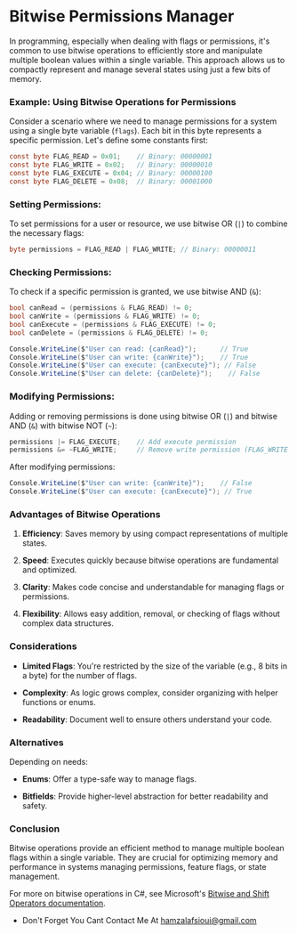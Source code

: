 # Bitwise Permissions Manager
In programming, especially when dealing with flags or permissions, it's common to use bitwise operations to efficiently store and manipulate multiple boolean values within a single variable. This approach allows us to compactly represent and manage several states using just a few bits of memory.

### Example: Using Bitwise Operations for Permissions

Consider a scenario where we need to manage permissions for a system using a single byte variable (`flags`). Each bit in this byte represents a specific permission. Let's define some constants first:

```csharp
const byte FLAG_READ = 0x01;    // Binary: 00000001
const byte FLAG_WRITE = 0x02;   // Binary: 00000010
const byte FLAG_EXECUTE = 0x04; // Binary: 00000100
const byte FLAG_DELETE = 0x08;  // Binary: 00001000
```

### Setting Permissions: 

To set permissions for a user or resource, we use bitwise OR (`|`) to combine the necessary flags:

```csharp
byte permissions = FLAG_READ | FLAG_WRITE; // Binary: 00000011
```

### Checking Permissions:

To check if a specific permission is granted, we use bitwise AND (`&`):

```csharp
bool canRead = (permissions & FLAG_READ) != 0;       
bool canWrite = (permissions & FLAG_WRITE) != 0;     
bool canExecute = (permissions & FLAG_EXECUTE) != 0; 
bool canDelete = (permissions & FLAG_DELETE) != 0;  

Console.WriteLine($"User can read: {canRead}");      // True
Console.WriteLine($"User can write: {canWrite}");    // True
Console.WriteLine($"User can execute: {canExecute}"); // False
Console.WriteLine($"User can delete: {canDelete}");    // False
```

### Modifying Permissions: 

Adding or removing permissions is done using bitwise OR (`|`) and bitwise AND (`&`) with bitwise NOT (`~`):

```csharp
permissions |= FLAG_EXECUTE;    // Add execute permission
permissions &= ~FLAG_WRITE;     // Remove write permission (FLAG_WRITE = 00000010 So ~FLAG_WRITE = 11111101) ~ Mean inverse
```

After modifying permissions:

```csharp
Console.WriteLine($"User can write: {canWrite}");    // False
Console.WriteLine($"User can execute: {canExecute}"); // True
```
### Advantages of Bitwise Operations

1. **Efficiency**: Saves memory by using compact representations of multiple states.
   
2. **Speed**: Executes quickly because bitwise operations are fundamental and optimized.

3. **Clarity**: Makes code concise and understandable for managing flags or permissions.

4. **Flexibility**: Allows easy addition, removal, or checking of flags without complex data structures.

### Considerations

- **Limited Flags**: You're restricted by the size of the variable (e.g., 8 bits in a byte) for the number of flags.
  
- **Complexity**: As logic grows complex, consider organizing with helper functions or enums.

- **Readability**: Document well to ensure others understand your code.

### Alternatives

Depending on needs:

- **Enums**: Offer a type-safe way to manage flags.
  
- **Bitfields**: Provide higher-level abstraction for better readability and safety.

### Conclusion

Bitwise operations provide an efficient method to manage multiple boolean flags within a single variable. They are crucial for optimizing memory and performance in systems managing permissions, feature flags, or state management.

For more on bitwise operations in C#, see Microsoft's [Bitwise and Shift Operators documentation](https://docs.microsoft.com/en-us/dotnet/csharp/language-reference/operators/bitwise-and-shift-operators).
- Don't Forget You Cant Contact Me At hamzalafsioui@gmail.com
